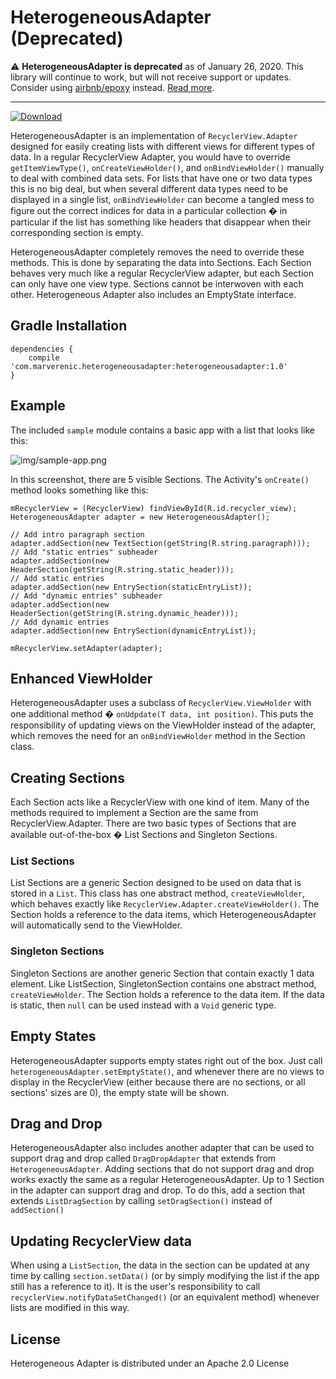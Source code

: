 # HeterogeneousAdapter (Deprecated)

⚠ **HeterogeneousAdapter is deprecated** as of January 26, 2020.
This library will continue to work, but will not receive support or updates.
Consider using [airbnb/epoxy](https://github.com/airbnb/epoxy) instead.
[Read more](https://andrewbailey.dev/post/2020/01/26/rebranding-marverenic).

---

[![Download](https://api.bintray.com/packages/marverenic/HeterogeneousAdapter/com.marverenic.heterogeneousadapter/images/download.svg)](https://bintray.com/marverenic/HeterogeneousAdapter/com.marverenic.heterogeneousadapter/_latestVersion)

HeterogeneousAdapter is an implementation of `RecyclerView.Adapter` designed for easily creating lists with different views for different types of data. In a regular RecyclerView Adapter, you would have to override `getItemViewType()`, `onCreateViewHolder()`, and `onBindViewHolder()` manually to deal with combined data sets. For lists that have one or two data types this is no big deal, but when several different data types need to be displayed in a single list, `onBindViewHolder` can become a tangled mess to figure out the correct indices for data in a particular collection � in particular if the list has something like headers that disappear when their corresponding section is empty.

HeterogeneousAdapter completely removes the need to override these methods. This is done by separating the data into Sections. Each Section behaves very much like a regular RecyclerView adapter, but each Section can only have one view type. Sections cannot be interwoven with each other. Heterogeneous Adapter also includes an EmptyState interface.

## Gradle Installation
```
dependencies {
    compile 'com.marverenic.heterogeneousadapter:heterogeneousadapter:1.0'
}
```

## Example
The included `sample` module contains a basic app with a list that looks like this:

![img/sample-app.png](img/sample-app.png)

In this screenshot, there are 5 visible Sections. The Activity's `onCreate()` method looks something like this:

```
mRecyclerView = (RecyclerView) findViewById(R.id.recycler_view);
HeterogeneousAdapter adapter = new HeterogeneousAdapter();

// Add intro paragraph section
adapter.addSection(new TextSection(getString(R.string.paragraph)));
// Add "static entries" subheader
adapter.addSection(new HeaderSection(getString(R.string.static_header)));
// Add static entries
adapter.addSection(new EntrySection(staticEntryList));
// Add "dynamic entries" subheader
adapter.addSection(new HeaderSection(getString(R.string.dynamic_header)));
// Add dynamic entries
adapter.addSection(new EntrySection(dynamicEntryList));

mRecyclerView.setAdapter(adapter);
```

## Enhanced ViewHolder
HeterogeneousAdapter uses a subclass of `RecyclerView.ViewHolder` with one additional method � `onUdpdate(T data, int position)`. This puts the responsibility of updating views on the ViewHolder instead of the adapter, which removes the need for an `onBindViewHolder` method in the Section class.

## Creating Sections
Each Section acts like a RecyclerView with one kind of item. Many of the methods required to implement a Section are the same from RecyclerView.Adapter. There are two basic types of Sections that are available out-of-the-box � List Sections and Singleton Sections.

### List Sections
List Sections are a generic Section designed to be used on data that is stored in a `List`. This class has one abstract method, `createViewHolder`, which behaves exactly like `RecyclerView.Adapter.createViewHolder()`. The Section holds a reference to the data items, which HeterogeneousAdapter will automatically send to the ViewHolder.

### Singleton Sections
Singleton Sections are another generic Section that contain exactly 1 data element. Like ListSection, SingletonSection contains one abstract method, `createViewHolder`. The Section holds a reference to the data item. If the data is static, then `null` can be used instead with a `Void` generic type.

## Empty States
HeterogeneousAdapter supports empty states right out of the box. Just call `heterogeneousAdapter.setEmptyState()`, and whenever there are no views to display in the RecyclerView (either because there are no sections, or all sections' sizes are 0), the empty state will be shown.

## Drag and Drop
HeterogeneousAdapter also includes another adapter that can be used to support drag and drop called `DragDropAdapter` that extends from `HeterogeneousAdapter`. Adding sections that do not support drag and drop works exactly the same as a regular HeterogeneousAdapter. Up to 1 Section in the adapter can support drag and drop. To do this, add a section that extends `ListDragSection` by calling `setDragSection()` instead of `addSection()`

## Updating RecyclerView data
When using a `ListSection`, the data in the section can be updated at any time by calling `section.setData()` (or by simply modifying the list if the app still has a reference to it). It is the user's responsibility to call `recyclerView.notifyDataSetChanged()` (or an equivalent method) whenever lists are modified in this way.

## License
Heterogeneous Adapter is distributed under an Apache 2.0 License